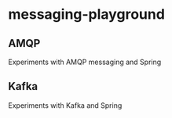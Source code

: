# messaging-playground

## AMQP 
Experiments with AMQP messaging and Spring

## Kafka 
Experiments with Kafka and Spring
